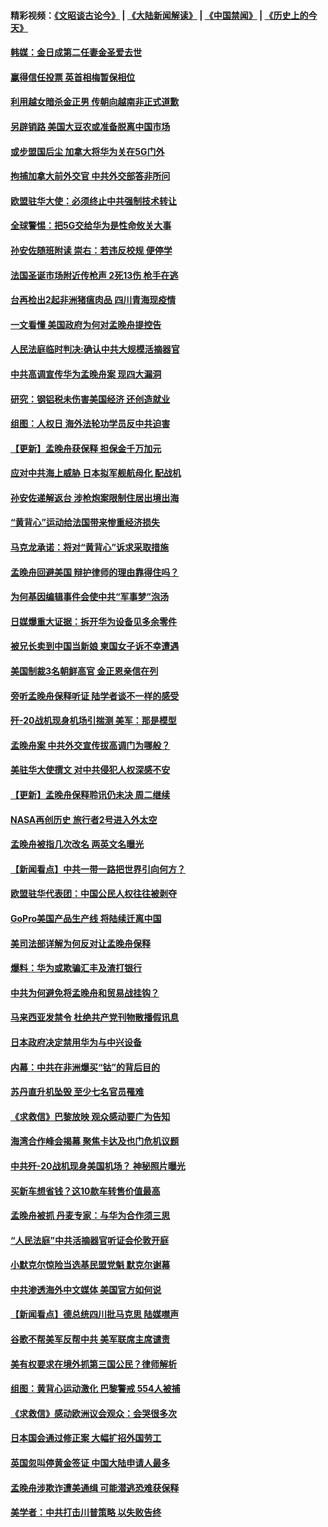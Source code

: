 #### 精彩视频：[《文昭谈古论今》](https://github.com/gfw-breaker/wenzhao/blob/master/README.md?t=12131531) | [《大陆新闻解读》](https://github.com/gfw-breaker/ntdtv-comedy/blob/master/README.md?t=12131531) | [《中国禁闻》](https://github.com/gfw-breaker/ntdtv-news/blob/master/README.md?t=12131531) | [《历史上的今天》](https://github.com/gfw-breaker/today-in-history/blob/master/README.md?t=12131531) 

#### [韩媒：金日成第二任妻金圣爱去世](../pages/nsc418/n10907348.md?t=12131531) 

#### [赢得信任投票 英首相梅暂保相位](../pages/nsc418/n10907229.md?t=12131531) 

#### [利用越女暗杀金正男 传朝向越南非正式道歉](../pages/nsc418/n10907137.md?t=12131531) 

#### [另辟销路 美国大豆农或准备脱离中国市场](../pages/nsc418/n10906755.md?t=12131531) 

#### [或步盟国后尘 加拿大将华为关在5G门外](../pages/nsc418/n10906948.md?t=12131531) 

#### [拘捕加拿大前外交官 中共外交部答非所问](../pages/nsc418/n10906805.md?t=12131531) 

#### [欧盟驻华大使：必须终止中共强制技术转让](../pages/nsc418/n10906425.md?t=12131531) 

#### [全球警惕：把5G交给华为是性命攸关大事](../pages/nsc418/n10906129.md?t=12131531) 

#### [孙安佐随班附读 崇右：若违反校规 便停学](../pages/nsc418/n10906519.md?t=12131531) 

#### [法国圣诞市场附近传枪声 2死13伤 枪手在逃](../pages/nsc418/n10906474.md?t=12131531) 

#### [台再检出2起非洲猪瘟肉品 四川青海现疫情](../pages/nsc418/n10905719.md?t=12131531) 

#### [一文看懂 美国政府为何对孟晚舟提控告](../pages/nsc418/n10904250.md?t=12131531) 

#### [人民法庭临时判决:确认中共大规模活摘器官](../pages/nsc418/n10905079.md?t=12131531) 

#### [中共高调宣传华为孟晚舟案 现四大漏洞](../pages/nsc418/n10904788.md?t=12131531) 

#### [研究：钢铝税未伤害美国经济 还创造就业](../pages/nsc418/n10904853.md?t=12131531) 

#### [组图：人权日 海外法轮功学员反中共迫害](../pages/nsc418/n10903703.md?t=12131531) 

#### [【更新】孟晚舟获保释 担保金千万加元](../pages/nsc418/n10904401.md?t=12131531) 

#### [应对中共海上威胁 日本拟军舰航母化 配战机](../pages/nsc418/n10904429.md?t=12131531) 

#### [孙安佐递解返台 涉枪炮案限制住居出境出海](../pages/nsc418/n10904508.md?t=12131531) 

#### [“黄背心”运动给法国带来惨重经济损失](../pages/nsc418/n10904100.md?t=12131531) 

#### [马克龙承诺：将对“黄背心”诉求采取措施](../pages/nsc418/n10904057.md?t=12131531) 

#### [孟晚舟回避美国 辩护律师的理由靠得住吗？](../pages/nsc418/n10903337.md?t=12131531) 

#### [为何基因编辑事件会使中共“军事梦”泡汤](../pages/nsc418/n10901955.md?t=12131531) 

#### [日媒爆重大证据：拆开华为设备见多余零件](../pages/nsc418/n10903419.md?t=12131531) 

#### [被兄长卖到中国当新娘 柬国女子诉不幸遭遇](../pages/nsc418/n10903571.md?t=12131531) 

#### [美国制裁3名朝鲜高官 金正恩亲信在列](../pages/nsc418/n10903139.md?t=12131531) 

#### [旁听孟晚舟保释听证 陆学者谈不一样的感受](../pages/nsc418/n10903199.md?t=12131531) 

#### [歼-20战机现身机场引揣测 美军：那是模型](../pages/nsc418/n10903152.md?t=12131531) 

#### [孟晚舟案 中共外交宣传拔高调门为哪般？](../pages/nsc418/n10902536.md?t=12131531) 

#### [美驻华大使撰文 对中共侵犯人权深感不安](../pages/nsc418/n10902576.md?t=12131531) 

#### [【更新】孟晚舟保释聆讯仍未决 周二继续](../pages/nsc418/n10902280.md?t=12131531) 

#### [NASA再创历史 旅行者2号进入外太空](../pages/nsc418/n10902186.md?t=12131531) 

#### [孟晚舟被指几次改名 两英文名曝光](../pages/nsc418/n10902460.md?t=12131531) 

#### [【新闻看点】中共一带一路把世界引向何方？](../pages/nsc418/n10902174.md?t=12131531) 

#### [欧盟驻华代表团：中国公民人权往往被剥夺](../pages/nsc418/n10902220.md?t=12131531) 

#### [GoPro美国产品生产线 将陆续迁离中国](../pages/nsc418/n10902041.md?t=12131531) 

#### [美司法部详解为何反对让孟晚舟保释](../pages/nsc418/n10902113.md?t=12131531) 

#### [爆料：华为或欺骗汇丰及渣打银行](../pages/nsc418/n10902104.md?t=12131531) 

#### [中共为何避免将孟晚舟和贸易战挂钩？](../pages/nsc418/n10901942.md?t=12131531) 

#### [马来西亚发禁令 杜绝共产党刊物散播假讯息](../pages/nsc418/n10901784.md?t=12131531) 

#### [日本政府决定禁用华为与中兴设备](../pages/nsc418/n10901481.md?t=12131531) 

#### [内幕：中共在非洲爆买“钴”的背后目的](../pages/nsc418/n10898949.md?t=12131531) 

#### [苏丹直升机坠毁 至少七名官员罹难](../pages/nsc418/n10900117.md?t=12131531) 

#### [《求救信》巴黎放映 观众感动要广为告知](../pages/nsc418/n10900019.md?t=12131531) 

#### [海湾合作峰会揭幕 聚焦卡达及也门危机议题](../pages/nsc418/n10899688.md?t=12131531) 

#### [中共歼-20战机现身美国机场？ 神秘照片曝光](../pages/nsc418/n10899663.md?t=12131531) 

#### [买新车想省钱？这10款车转售价值最高](../pages/nsc418/n10898117.md?t=12131531) 

#### [孟晚舟被抓 丹麦专家：与华为合作须三思](../pages/nsc418/n10899564.md?t=12131531) 

#### [“人民法庭”中共活摘器官听证会伦敦开庭](../pages/nsc418/n10899563.md?t=12131531) 

#### [小默克尔惊险当选基民盟党魁 默克尔谢幕](../pages/nsc418/n10899491.md?t=12131531) 

#### [中共渗透海外中文媒体 美国官方如何说](../pages/nsc418/n10893253.md?t=12131531) 

#### [【新闻看点】德总统四川批马克思 陆媒噤声](../pages/nsc418/n10899297.md?t=12131531) 

#### [谷歌不帮美军反帮中共 美军联席主席谴责](../pages/nsc418/n10899167.md?t=12131531) 

#### [美有权要求在境外抓第三国公民？律师解析](../pages/nsc418/n10899107.md?t=12131531) 

#### [组图：黄背心运动激化 巴黎警戒 554人被捕](../pages/nsc418/n10899057.md?t=12131531) 

#### [《求救信》感动欧洲议会观众：会哭很多次](../pages/nsc418/n10897982.md?t=12131531) 

#### [日本国会通过修正案 大幅扩招外国劳工](../pages/nsc418/n10898708.md?t=12131531) 

#### [英国忽叫停黄金签证 中国大陆申请人最多](../pages/nsc418/n10898953.md?t=12131531) 

#### [孟晚舟涉欺诈遭美通缉 可能潜逃恐难获保释](../pages/nsc418/n10898102.md?t=12131531) 

#### [美学者：中共打击川普策略 以失败告终](../pages/nsc418/n10897887.md?t=12131531) 

